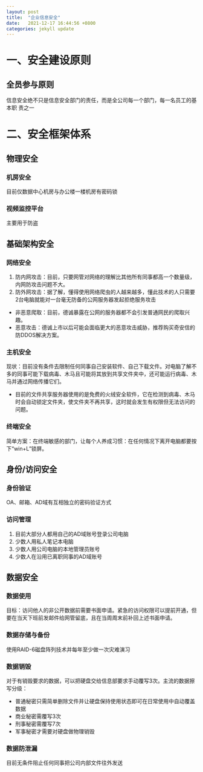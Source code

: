 ```yaml
---
layout: post
title:  "企业信息安全"
date:   2021-12-17 16:44:56 +0800
categories: jekyll update
---
```


# 一、安全建设原则

## 全员参与原则
信息安全绝不只是信息安全部门的责任，而是全公司每一个部门，每一名员工的基本职
责之一

# 二、安全框架体系

## 物理安全

### 机房安全
目前仅数据中心机房与办公楼一楼机房有密码锁

### 视频监控平台
主要用于防盗

## 基础架构安全

### 网络安全
1. 防内网攻击：目前，只要网管对网络的理解比其他所有同事都高一个数量级，内网防攻击问题不大。
1. 防外网攻击：据了解，懂得使用网络爬虫的人越来越多，懂此技术的人只需要2台电脑就能对一台毫无防备的公网服务器发起拒绝服务攻击
+ 非恶意爬取：目前，德诚暴露在公网的服务器都不会引发普通网民的爬取兴趣。
+ 恶意攻击：德诚上市以后可能会面临更大的恶意攻击威胁，推荐购买奇安信的防DDOS解决方案。

### 主机安全
现状：目前没有条件去限制任何同事自己安装软件、自己下载文件。对电脑了解不多的同事可能下载病毒、木马且可能将其放到共享文件夹中，还可能运行病毒、木马并通过网络传播它们。
+ 目前的文件共享服务器使用的是免费的火绒安全软件，它在检测到病毒、木马时会自动锁定文件夹，使文件夹不再共享，这时就会发生有权限但无法访问的问题。

### 终端安全
简单方案：在终端敏感的部门，让每个人养成习惯：在任何情况下离开电脑都要按下“win+L”锁屏。

## 身份/访问安全

### 身份验证
OA、邮箱、AD域有互相独立的密码验证方式

### 访问管理
1. 目前大部分人都用自己的AD域账号登录公司电脑
1. 少数人用私人笔记本电脑
1. 少数人用公司电脑的本地管理员账号
1. 少数人在沿用已离职同事的AD域账号

## 数据安全

### 数据使用
目标：访问他人的非公开数据前需要书面申请。紧急的访问权限可以提前开通，但要在当天下班前发邮件给网管留底，且在当周周末前补回上述书面申请。

### 数据存储与备份
使用RAID-6磁盘阵列技术并每年至少做一次灾难演习

### 数据销毁
对于有销毁要求的数据，可以把硬盘交给信息部要求手动覆写3次。主流的数据擦写分级：
+ 普通秘密只需简单删除文件并让硬盘保持使用状态即可在日常使用中自动覆盖数据
+ 商业秘密需覆写3次
+ 刑事秘密需覆写7次
+ 军事秘密才需要对硬盘做物理销毁

### 数据防泄漏
目前无条件阻止任何同事把公司内部文件往外发送

